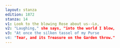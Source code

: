 ```yaml
---
layout: stanza
edition: 1872
stanza: 14
v1: Look to the blowing Rose about us--Lo,
v2: "Laughing," she says, "into the world I blow,
v3: "At once the silken tassel of my Purse
v4: "Tear, and its Treasure on the Garden throw."
---
```

